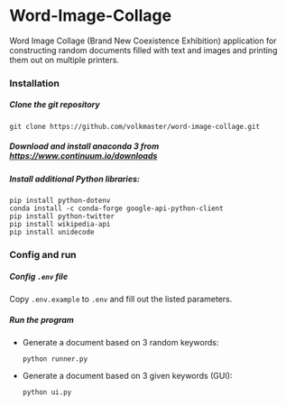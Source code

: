 # Word-Image-Collage
Word Image Collage (Brand New Coexistence Exhibition) application for constructing random documents filled with text and images and printing them out on multiple printers.
### Installation
##### Clone the git repository
`git clone https://github.com/volkmaster/word-image-collage.git`  
##### Download and install anaconda 3 from https://www.continuum.io/downloads
##### Install additional Python libraries:
`pip install python-dotenv`  
`conda install -c conda-forge google-api-python-client`  
`pip install python-twitter`  
`pip install wikipedia-api`  
`pip install unidecode`  
### Config and run
##### Config `.env` file
Copy `.env.example` to `.env` and fill out the listed parameters.
##### Run the program

- Generate a document based on 3 random keywords:

    `python runner.py`

- Generate a document based on 3 given keywords (GUI):
    
    `python ui.py`
